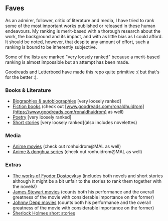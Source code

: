 ## Faves

As an admirer, follower, critic of literature and media, I have tried to rank some of the most important works published or released in these human endeavours. My ranking is merit-based with a thorough research about the work, the background and its impact, and with as little bias as I could afford. It should be noted, however, that despite any amount of effort, such a ranking is bound to be inherently subjective.

Some of the lists are marked "very loosely ranked" because a merit-based ranking is almost impossible but an attempt has been made.

Goodreads and Letterboxd have made this repo quite primitive :( but that's for the better :).

### Books & Literature

- [Biographies & autobiographies](Books/biographies.csv) [very loosely ranked]
- [Fiction books](Literature/fiction-books.csv) (check out [www.goodreads.com/ronaldhuidrom](https://www.goodreads.com/ronaldhuidrom) as well)
- [Poetry](Literature/poetry.csv) [very loosely ranked]
- [Short stories](Literature/short-stories.csv) [very loosely ranked](also includes novelettes)

### Media

- [Anime movies](Media/anime-movies.csv) (check out ronhuidrom@MAL as well)
- [Anime & donghua series](Media/anime-tv-series.csv) (check out ronhuidrom@MAL as well)

### Extras

- [The works of Fyodor Dostoevksy](Extras/Dostoevsky-works.csv) (includes both novels and short stories although it might be a bit unfair to the stories to rank them together with the novels!)
- [James Stewart movies](Extras/Stewart-movies.csv) (counts both his performance and the overall greatness of the movie with considerable importance on the former)
- [Johnny Depp movies](Extras/Depp-movies.csv) (counts both his performance and the overall greatness of the movie with considerable importance on the former)
- [Sherlock Holmes short stories](Extras/Sherlock-Holmes-short-stories.csv)
